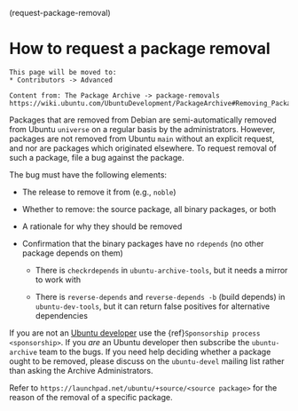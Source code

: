 (request-package-removal)
# How to request a package removal

```{note}
This page will be moved to:
* Contributors -> Advanced
```

```{note}
Content from: The Package Archive -> package-removals
https://wiki.ubuntu.com/UbuntuDevelopment/PackageArchive#Removing_Packages
```

Packages that are removed from Debian are semi-automatically removed from
Ubuntu `universe` on a regular basis by the administrators. However, packages
are not removed from Ubuntu `main` without an explicit request, and nor are
packages which originated elsewhere. To request removal of such a package, file
a bug against the package.

The bug must have the following elements:

* The release to remove it from (e.g., `noble`)

* Whether to remove: the source package, all binary packages, or both

* A rationale for why they should be removed

* Confirmation that the binary packages have no `rdepends` (no other package
  depends on them)

  * There is `checkrdepends` in `ubuntu-archive-tools`, but it needs a mirror
    to work with

  * There is `reverse-depends` and `reverse-depends -b` (build depends) in
    `ubuntu-dev-tools`, but it can return false positives for alternative
    dependencies

If you are not an [Ubuntu developer](https://wiki.ubuntu.com/UbuntuDevelopers)
use the {ref}`Sponsorship process <sponsorship>`.
If you *are* an Ubuntu developer then subscribe the `ubuntu-archive` team to
the bugs. If you need help deciding whether a package ought to be removed,
please discuss on the `ubuntu-devel` mailing list rather than asking the
Archive Administrators.

Refer to `https://launchpad.net/ubuntu/+source/<source package>` for the reason
of the removal of a specific package. 

